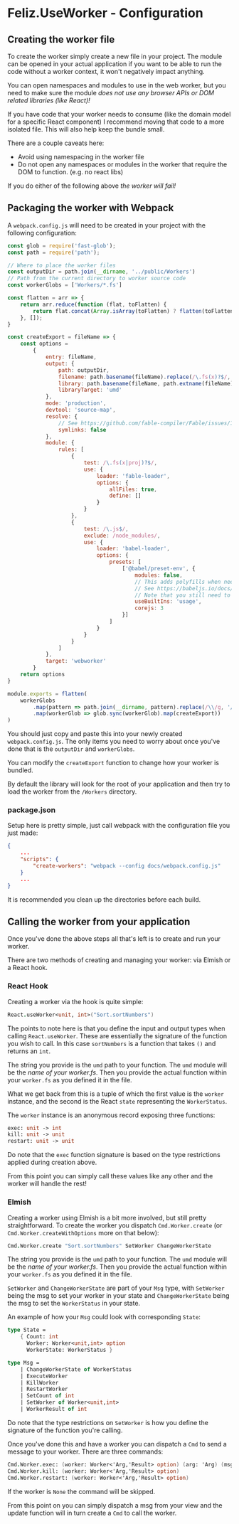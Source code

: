 # Feliz.UseWorker - Configuration

## Creating the worker file

To create the worker simply create a new file in 
your project. The module can be opened in your
actual application if you want to be able to run the
code without a worker context, it won't negatively
impact anything. 

You can open namespaces and modules to use in the web
worker, but you need to make sure the module *does not
use any browser APIs or DOM related libraries (like React)!*

If you have code that your worker needs to consume (like the 
domain model for a specific React component) I recommend
moving that code to a more isolated file. This will also help
keep the bundle small.

There are a couple caveats here:
 * Avoid using namespacing in the worker file
 * Do not open any namespaces or modules in the worker
   that require the DOM to function. (e.g. no react libs)

If you do either of the following above *the worker will fail!*

## Packaging the worker with Webpack

A `webpack.config.js` will need to be created in your project with
the following configuration:

```js
const glob = require('fast-glob');
const path = require('path');

// Where to place the worker files
const outputDir = path.join(__dirname, '../public/Workers')
// Path from the current directory to worker source code
const workerGlobs = ['Workers/*.fs']

const flatten = arr => {
    return arr.reduce(function (flat, toFlatten) {
        return flat.concat(Array.isArray(toFlatten) ? flatten(toFlatten) : toFlatten);
    }, []);
}

const createExport = fileName => {
    const options =
        {
            entry: fileName,
            output: {
                path: outputDir,
                filename: path.basename(fileName).replace(/\.fs(x)?$/, '.js'),
                library: path.basename(fileName, path.extname(fileName)),
                libraryTarget: 'umd'
            },
            mode: 'production',
            devtool: 'source-map',
            resolve: {
                // See https://github.com/fable-compiler/Fable/issues/1490
                symlinks: false
            },
            module: {
                rules: [
                    {
                        test: /\.fs(x|proj)?$/,
                        use: {
                            loader: 'fable-loader',
                            options: {
                                allFiles: true,
                                define: []
                            }
                        }
                    },
                    {
                        test: /\.js$/,
                        exclude: /node_modules/,
                        use: {
                            loader: 'babel-loader',
                            options: {
                                presets: [
                                    ['@babel/preset-env', {
                                        modules: false,
                                        // This adds polyfills when needed. Requires core-js dependency.
                                        // See https://babeljs.io/docs/en/babel-preset-env#usebuiltins
                                        // Note that you still need to add custom polyfills if necessary (e.g. whatwg-fetch)
                                        useBuiltIns: 'usage',
                                        corejs: 3
                                    }]
                                ]
                            }
                        }
                    }
                ]
            },
            target: 'webworker'
        }
    return options
}

module.exports = flatten(
    workerGlobs
        .map(pattern => path.join(__dirname, pattern).replace(/\\/g, '/'))
        .map(workerGlob => glob.sync(workerGlob).map(createExport))
)
```

You should just copy and paste this into your newly created 
`webpack.config.js`. The only items you need to worry about 
once you've done that is the `outputDir` and `workerGlobs`.

You can modify the `createExport` function to change how your worker
is bundled.

By default the library will look for the root of your application
and then try to load the worker from the `/Workers` directory.

### package.json

Setup here is pretty simple, just call webpack with the configuration
file you just made:

```json
{
    ...
    "scripts": {
        "create-workers": "webpack --config docs/webpack.config.js"
    }
    ...
}
```

It is recommended you clean up the directories before each build.

## Calling the worker from your application

Once you've done the above steps all that's left is to create
and run your worker. 

There are two methods of creating and managing your worker:
via Elmish or a React hook.

### React Hook

Creating a worker via the hook is quite simple:

```fs
React.useWorker<unit, int>("Sort.sortNumbers")
```

The points to note here is that you define the input and output 
types when calling `React.useWorker`. These are essentially the
signature of the function you wish to call. In this case
`sortNumbers` is a function that takes `()` and returns an `int`.

The string you provide is the `umd` path to your function. The 
`umd` module will be the *name of your worker.fs*. Then you 
provide the actual function within your `worker.fs` as you defined
it in the file.

What we get back from this is a tuple of which the first value
is the `worker` instance, and the second is the React `state` 
representing the `WorkerStatus`. 

The `worker` instance is an anonymous record exposing three functions:

```fs
exec: unit -> int
kill: unit -> unit
restart: unit -> unit
```

Do note that the `exec` function signature is based on the type 
restrictions applied during creation above.

From this point you can simply call these values like any other
and the worker will handle the rest!

### Elmish

Creating a worker using Elmish is a bit more involved, but still
pretty straightforward. To create the worker you dispatch 
`Cmd.Worker.create` (or `Cmd.Worker.createWithOptions` more on that
below):

```fs
Cmd.Worker.create "Sort.sortNumbers" SetWorker ChangeWorkerState
```

The string you provide is the `umd` path to your function. The 
`umd` module will be the *name of your worker.fs*. Then you 
provide the actual function within your `worker.fs` as you defined
it in the file.

`SetWorker` and `ChangeWorkerState` are part of your `Msg` type, 
with `SetWorker` being the msg to set your worker in your state 
and `ChangeWorkerState` being the msg to set the `WorkerStatus`
in your state.

An example of how your `Msg` could look with corresponding `State`:

```fs
type State =
    { Count: int 
      Worker: Worker<unit,int> option
      WorkerState: WorkerStatus }

type Msg =
    | ChangeWorkerState of WorkerStatus
    | ExecuteWorker
    | KillWorker
    | RestartWorker
    | SetCount of int
    | SetWorker of Worker<unit,int>
    | WorkerResult of int
```

Do note that the type restrictions on `SetWorker` is how you
define the signature of the function you're calling. 

Once you've done this and have a worker you can dispatch a
`Cmd` to send a message to your worker. There are three 
commands:

```fs
Cmd.Worker.exec: (worker: Worker<'Arg,'Result> option) (arg: 'Arg) (msg: 'Result -> 'Msg)
Cmd.Worker.kill: (worker: Worker<'Arg,'Result> option)
Cmd.Worker.restart: (worker: Worker<'Arg,'Result> option)
```

If the worker is `None` the command will be skipped.

From this point on you can simply dispatch a msg from your 
view and the update function will in turn create a `Cmd` to
call the worker.
